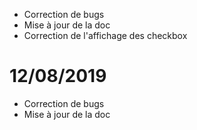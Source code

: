- Correction de bugs
- Mise à jour de la doc
- Correction de l'affichage des checkbox

# 12/08/2019

- Correction de bugs
- Mise à jour de la doc
